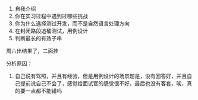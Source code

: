 
1. 自我介绍
2. 你在实习过程中遇到过哪些挑战
3. 你为什么选择测试开发，而不是自然语言处理方向
4. 在封闭路段追桶测试，用例设计
5. 判断最长的有效子串

周六出结果了，二面挂

分析原因：

1. 自己说有驾照，并且有经验，但是用例设计的场景题是，没有回答好，并且自己提前说自己不会了，感觉给面试官的感觉很不好，最后也没有客套，唉，真的要一点都不能错吗





